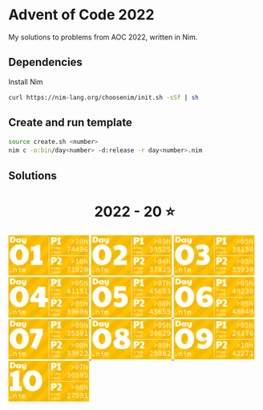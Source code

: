 # Advent of Code 2022

My solutions to problems from AOC 2022, written in Nim.

## Dependencies

Install Nim
```sh
curl https://nim-lang.org/choosenim/init.sh -sSf | sh
```

## Create and run template

```sh
source create.sh <number>
nim c -o:bin/day<number> -d:release -r day<number>.nim
```

## Solutions
<!-- AOC TILES BEGIN -->
<h1 align="center">
  2022 - 20 ⭐
</h1>
<a href="day01/day01_v2.nim">
  <img src="tiles/2022/01.png" width="161px">
</a>
<a href="day02/day02_v2.nim">
  <img src="tiles/2022/02.png" width="161px">
</a>
<a href="day03/day03.nim">
  <img src="tiles/2022/03.png" width="161px">
</a>
<a href="day04/day04.nim">
  <img src="tiles/2022/04.png" width="161px">
</a>
<a href="day05/day05.nim">
  <img src="tiles/2022/05.png" width="161px">
</a>
<a href="day06/day06.nim">
  <img src="tiles/2022/06.png" width="161px">
</a>
<a href="day07/day07.nim">
  <img src="tiles/2022/07.png" width="161px">
</a>
<a href="day08/day08.nim">
  <img src="tiles/2022/08.png" width="161px">
</a>
<a href="day09/day09.nim">
  <img src="tiles/2022/09.png" width="161px">
</a>
<a href="day10/day10.nim">
  <img src="tiles/2022/10.png" width="161px">
</a>
<!-- AOC TILES END -->